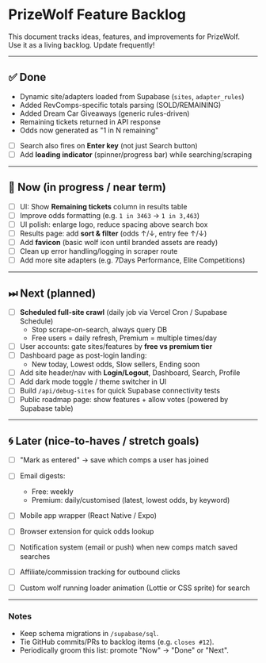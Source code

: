 # PrizeWolf Feature Backlog

This document tracks ideas, features, and improvements for PrizeWolf.  
Use it as a living backlog. Update frequently!

---

## ✅ Done
- Dynamic site/adapters loaded from Supabase (`sites`, `adapter_rules`)
- Added RevComps-specific totals parsing (SOLD/REMAINING)
- Added Dream Car Giveaways (generic rules-driven)
- Remaining tickets returned in API response
- Odds now generated as "1 in N remaining"
- [ ] Search also fires on **Enter key** (not just Search button)
- [ ] Add **loading indicator** (spinner/progress bar) while searching/scraping

---

## 🚧 Now (in progress / near term)
- [ ] UI: Show **Remaining tickets** column in results table
- [ ] Improve odds formatting (e.g. `1 in 3463` → `1 in 3,463`)
- [ ] UI polish: enlarge logo, reduce spacing above search box
- [ ] Results page: add **sort & filter** (odds ↑/↓, entry fee ↑/↓)
- [ ] Add **favicon** (basic wolf icon until branded assets are ready)
- [ ] Clean up error handling/logging in scraper route
- [ ] Add more site adapters (e.g. 7Days Performance, Elite Competitions)

---

## ⏭ Next (planned)
- [ ] **Scheduled full-site crawl** (daily job via Vercel Cron / Supabase Schedule)
  - Stop scrape-on-search, always query DB
  - Free users = daily refresh, Premium = multiple times/day
- [ ] User accounts: gate sites/features by **free vs premium tier**
- [ ] Dashboard page as post-login landing:
  - New today, Lowest odds, Slow sellers, Ending soon
- [ ] Add site header/nav with **Login/Logout**, Dashboard, Search, Profile
- [ ] Add dark mode toggle / theme switcher in UI
- [ ] Build `/api/debug-sites` for quick Supabase connectivity tests
- [ ] Public roadmap page: show features + allow votes (powered by Supabase table)

---

## 🌀 Later (nice-to-haves / stretch goals)
- [ ] "Mark as entered" → save which comps a user has joined
- [ ] Email digests:
  - Free: weekly
  - Premium: daily/customised (latest, lowest odds, by keyword)
- [ ] Mobile app wrapper (React Native / Expo)
- [ ] Browser extension for quick odds lookup
- [ ] Notification system (email or push) when new comps match saved searches
- [ ] Affiliate/commission tracking for outbound clicks
- [ ] Custom wolf running loader animation (Lottie or CSS sprite) for search


---

### Notes
- Keep schema migrations in `/supabase/sql`.
- Tie GitHub commits/PRs to backlog items (e.g. `closes #12`).
- Periodically groom this list: promote "Now" → "Done" or "Next".
